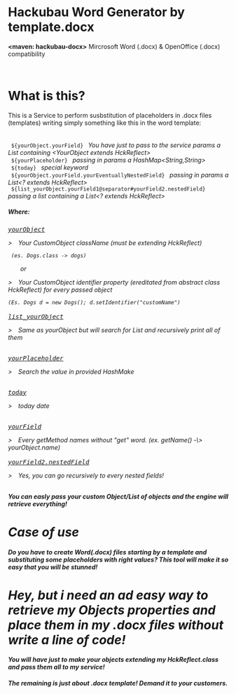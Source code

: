 # Hackubau Word Generator by template.docx
<span class="lead"><b><maven: hackubau-docx></b> Mircrosoft Word (.docx) & OpenOffice (.docx) compatibility</span>

<br>
<h1><b>What is this?</b></h1>
This is a Service to perform susbstitution of placeholders in .docx files (templates) writing simply something like this in the word template:
<br><BR><BR>
<code> ${yourObject.yourField} </code> <i> You have just to pass to the service params a List containing &#60;YourObject extends HckReflect&#62;</i>
<br>
<code> ${yourPlaceholder} </code> <i> passing in params a HashMap&#60;String,String&#62;</i>
<br>
<code> ${today} </code> <i> special keyword</i>
<br>
<code> ${yourObject.yourField.yourEventuallyNestedField} </code>  <i> passing in params a List&#60;? extends HckReflect&#62;</i>
<br>
<code> ${list_yourObject.yourField1@separator#yourField2.nestedField} </code><i> passing a list containing a <i>List&#60;? extends HckReflect&#62;</i>
<h5>Where:</h5
 
 <kbd><u>yourObject</u></kbd> 
  <p class="lead">&#62;&emsp;Your CustomObject className (must be extending HckReflect)</p>
 <code>	<i>(es. Dogs.class -> dogs)</i></code>	
  <p>&emsp;&emsp;or<p>
  <p class="lead">&#62;&emsp;Your CustomObject identifier property (ereditated from abstract class HckReflect) for every passed object</p>
  <code><i>(Es. Dogs d = new Dogs(); d.setIdentifier("customName")</i></code>
 <br><br>
 <kbd><u>list_yourObject</u></kbd> 
  <p class="lead">&#62;&emsp;Same as yourObject but will search for List<yourObject> and recursively print all of them</p>
   <br>
 <kbd><u>yourPlaceholder</u></kbd> 
  <p class="lead">&#62;&emsp;Search the value in provided HashMake<key,value></p>
 <br>
 <kbd><u>today</u></kbd> 
  <p class="lead">&#62;&emsp;today date</p>
 <br>
 <kbd><u>yourField</u></kbd> 
<p>&#62;&emsp;Every getMethod names without "get" word. (ex. getName() -\> yourObject.name)
  <br><br>
 <kbd><u>yourField2.nestedField</u></kbd> 
<p>&#62;&emsp;Yes, you can go recursively to every nested <Object extends HckReflect> fields!
  <br><br>
 
<b>You can easly pass your custom Object/List of objects and the engine will retrieve everything!</b>


<h1 class="lead">Case of use</h1>

<h4 class="lead">Do you have to create Word(.docx) files starting by a template and substituting some placeholders with right values?
This tool will make it so easy that you will be stunned! </h4>

<h1 class="lead">Hey, but i need an ad easy way to retrieve my Objects properties and place them in my .docx files without write a line of code!</h1>

<h4 class="lead">You will have just to make your objects extending my HckReflect.class and pass them all to my service!</h4>
<h5 class="lead">The remaining is just about .docx template! Demand it to your customers.</h5>

